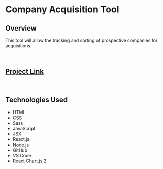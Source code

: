 <h1>Company Acquisition Tool</h1>

<h2>Overview</h2>

<p>This tool will allow the tracking and sorting of prospective companies for acquisitions.</p>
<br>


<a href='https://master.d27udzalc0jumd.amplifyapp.com/' target="_blank"><h2>Project Link</h2></a>
<br>


<h2>Technologies Used</h2>
<ul>
<li>HTML</li>
<li>CSS</li>
<li>Sass</li>
<li>JavaScript</li>
<li>JSX</li>
<li>React.js</li>
<li>Node.js</li>
<li>GitHub</li>
<li>VS Code</li>
<li>React Chart.js 2</li>
</ul>

